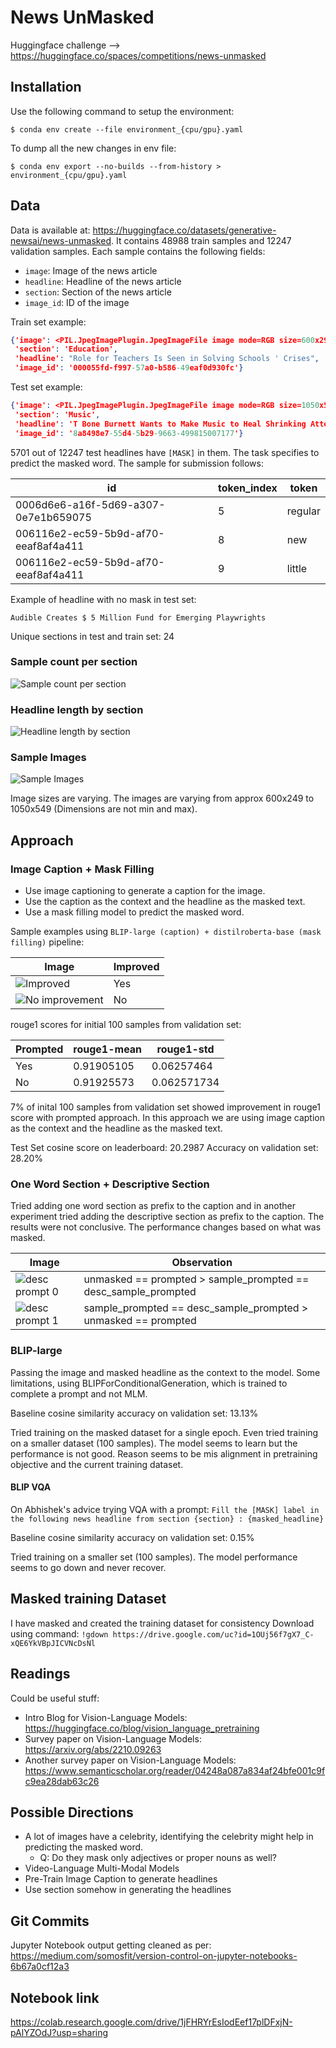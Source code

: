 # News UnMasked
Huggingface challenge --> https://huggingface.co/spaces/competitions/news-unmasked

## Installation

Use the following command to setup the environment:

`$ conda env create --file environment_{cpu/gpu}.yaml`

To dump all the new changes in env file:

`$ conda env export --no-builds --from-history > environment_{cpu/gpu}.yaml`

## Data

Data is available at: https://huggingface.co/datasets/generative-newsai/news-unmasked.
It contains 48988 train samples and 12247 validation samples.
Each sample contains the following fields:
- `image`: Image of the news article
- `headline`: Headline of the news article
- `section`: Section of the news article
- `image_id`: ID of the image

Train set example:
```json
{'image': <PIL.JpegImagePlugin.JpegImageFile image mode=RGB size=600x295>,
 'section': 'Education',
 'headline': "Role for Teachers Is Seen in Solving Schools ' Crises",
 'image_id': '000055fd-f997-57a0-b586-49eaf0d930fc'}
```

Test set example:
```json
{'image': <PIL.JpegImagePlugin.JpegImageFile image mode=RGB size=1050x549>,
 'section': 'Music',
 'headline': 'T Bone Burnett Wants to Make Music to Heal Shrinking Attention Spans',
 'image_id': '8a8498e7-55d4-5b29-9663-499815007177'}
```

5701 out of 12247 test headlines have `[MASK]` in them. The task specifies to predict the masked word.
The sample for submission follows:
<!-- table in markdown -->
| id | token_index | token |
| --- | --- | --- |
| 0006d6e6-a16f-5d69-a307-0e7e1b659075 | 5 | regular |
| 006116e2-ec59-5b9d-af70-eeaf8af4a411 | 8 | new |
| 006116e2-ec59-5b9d-af70-eeaf8af4a411 | 9 | little |

Example of headline with no mask in test set:

`Audible Creates $ 5 Million Fund for Emerging Playwrights`

Unique sections in test and train set: 24

### Sample count per section
<!-- Include image -->
![Sample count per section](./images/count_by_section.png)

### Headline length by section
![Headline length by section](./images/headline_length_by_section.png)

### Sample Images
![Sample Images](./images/sample_images.png)

Image sizes are varying. The images are varying from approx 600x249 to 1050x549 (Dimensions are not min and max).

## Approach

### Image Caption + Mask Filling
- Use image captioning to generate a caption for the image.
- Use the caption as the context and the headline as the masked text.
- Use a mask filling model to predict the masked word.

Sample examples using `BLIP-large (caption) + distilroberta-base (mask filling)` pipeline:

| Image | Improved |
| --- | --- |
| ![Improved](./images/example_caption_mask_fill_0.png) | Yes |
| ![No improvement](./images/example_caption_mask_fill_1.png) | No |

rouge1 scores for initial 100 samples from validation set:

| Prompted | rouge1-mean | rouge1-std |
| --- | --- | --- |
| Yes | 0.91905105 | 0.06257464 |
| No | 0.91925573 | 0.062571734 |

7% of inital 100 samples from validation set showed improvement in rouge1 score with prompted approach. In this approach we are using image caption as the context and the headline as the masked text.

Test Set cosine score on leaderboard: 20.2987
Accuracy on validation set: 28.20%

### One Word Section + Descriptive Section
Tried adding one word section as prefix to the caption and in another experiment tried adding the descriptive section as prefix to the caption. The results were not conclusive. The performance changes based on what was masked.

| Image | Observation |
| --- | --- |
| ![desc prompt 0](./images/desc_prompt_0.png) | unmasked == prompted > sample_prompted == desc_sample_prompted |
| ![desc prompt 1](./images/desc_prompt_1.png) | sample_prompted == desc_sample_prompted > unmasked == prompted |

### BLIP-large
Passing the image and masked headline as the context to the model. Some limitations, using BLIPForConditionalGeneration, which is trained to complete a prompt and not MLM.

Baseline cosine similarity accuracy on validation set: 13.13%

Tried training on the masked dataset for a single epoch. Even tried training on a smaller dataset (100 samples). The model seems to learn but the performance is not good. Reason seems to be mis alignment in pretraining objective and the current training dataset.

#### BLIP VQA
On Abhishek's advice trying VQA with a prompt:
`Fill the [MASK] label in the following news headline from section {section} : {masked_headline}`

Baseline cosine similarity accuracy on validation set: 0.15%

Tried training on a smaller set (100 samples). The model performance seems to go down and never recover.

## Masked training Dataset
I have masked and created the training dataset for consistency
Download using command:
`!gdown https://drive.google.com/uc?id=1OUj56f7gX7_C-xQE6YkVBpJICVNcDsNl`

## Readings
Could be useful stuff:
- Intro Blog for Vision-Language Models: https://huggingface.co/blog/vision_language_pretraining
- Survey paper on Vision-Language Models: https://arxiv.org/abs/2210.09263
- Another survey paper on Vision-Language Models: https://www.semanticscholar.org/reader/04248a087a834af24bfe001c9fc9ea28dab63c26

## Possible Directions
- A lot of images have a celebrity, identifying the celebrity might help in predicting the masked word.
    - Q: Do they mask only adjectives or proper nouns as well?
- Video-Language Multi-Modal Models
- Pre-Train Image Caption to generate headlines
- Use section somehow in generating the headlines

## Git Commits
Jupyter Notebook output getting cleaned as per: https://medium.com/somosfit/version-control-on-jupyter-notebooks-6b67a0cf12a3

## Notebook link
https://colab.research.google.com/drive/1jFHRYrEsIodEef17plDFxjN-pAlYZOdJ?usp=sharing
